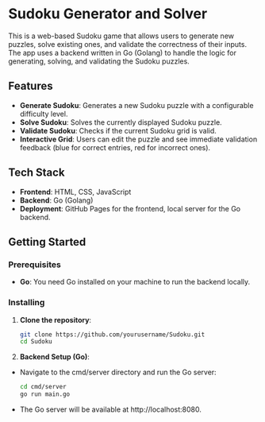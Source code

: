# Sudoku Generator and Solver

This is a web-based Sudoku game that allows users to generate new puzzles, solve existing ones, and validate the correctness of their inputs. The app uses a backend written in Go (Golang) to handle the logic for generating, solving, and validating the Sudoku puzzles.

## Features

- **Generate Sudoku**: Generates a new Sudoku puzzle with a configurable difficulty level.
- **Solve Sudoku**: Solves the currently displayed Sudoku puzzle.
- **Validate Sudoku**: Checks if the current Sudoku grid is valid.
- **Interactive Grid**: Users can edit the puzzle and see immediate validation feedback (blue for correct entries, red for incorrect ones).

## Tech Stack

- **Frontend**: HTML, CSS, JavaScript
- **Backend**: Go (Golang)
- **Deployment**: GitHub Pages for the frontend, local server for the Go backend.

## Getting Started

### Prerequisites

- **Go**: You need Go installed on your machine to run the backend locally.

### Installing

1. **Clone the repository**:

   ```bash
   git clone https://github.com/yourusername/Sudoku.git
   cd Sudoku

   ```

2. **Backend Setup (Go)**:

- Navigate to the cmd/server directory and run the Go server:

  ```bash
  cd cmd/server
  go run main.go

  ```

- The Go server will be available at http://localhost:8080.
